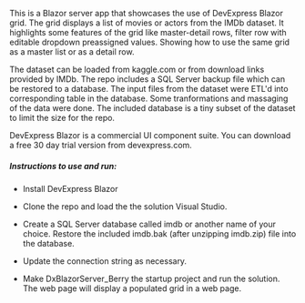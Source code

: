 This is a Blazor server app that showcases the use of DevExpress Blazor grid. The grid displays a list of movies or actors from the IMDb dataset. It highlights some features of the grid like master-detail rows, filter row with editable dropdown preassigned values. Showing how to use the same grid as a master list or as a detail row.
  
The dataset can be loaded from kaggle.com or from download links provided by IMDb. The repo includes a SQL Server backup file which can be restored to a database. The input files from the dataset were ETL'd into corresponding table in the database. Some tranformations and massaging of the data were done. The included database is a tiny subset of the dataset to limit the size for the repo.  
  
DevExpress Blazor is a commercial UI component suite. You can download a free 30 day trial version from devexpress.com.  
  
##### Instructions to use and run:
* Install DevExpress Blazor

* Clone the repo and load the the solution Visual Studio. 

* Create a SQL Server database called imdb or another name of your choice. Restore the included imdb.bak (after unzipping imdb.zip) file into the database.

* Update the connection string as necessary.
* Make DxBlazorServer_Berry the startup project and run the solution. The web page will display a populated grid in a web page.



